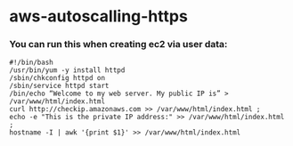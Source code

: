 # aws-autoscalling-https
### You can run this when creating ec2 via user data:
```
#!/bin/bash
/usr/bin/yum -y install httpd
/sbin/chkconfig httpd on
/sbin/service httpd start
/bin/echo “Welcome to my web server. My public IP is” > /var/www/html/index.html
curl http://checkip.amazonaws.com >> /var/www/html/index.html ;
echo -e "This is the private IP address:" >> /var/www/html/index.html ;
hostname -I | awk '{print $1}' >> /var/www/html/index.html
```
